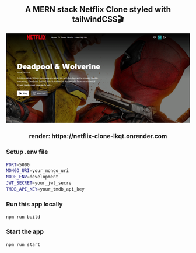 <h2 align="center">A MERN stack Netflix Clone styled with tailwindCSS🎬</h2>

![Demo App](/frontend/public/screenshot-for-readme.png)

<h3 align="center">render: https://netflix-clone-lkqt.onrender.com</h3>

### Setup .env file

```bash
PORT=5000
MONGO_URI=your_mongo_uri
NODE_ENV=development
JWT_SECRET=your_jwt_secre
TMDB_API_KEY=your_tmdb_api_key
```

### Run this app locally

```shell
npm run build
```

### Start the app

```shell
npm run start
```
